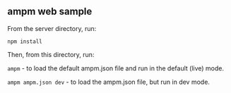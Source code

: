 ## ampm web sample

From the server directory, run:

`npm install`

Then, from this directory, run:

`ampm` - to load the default ampm.json file and run in the default (live) mode.

`ampm ampm.json dev` - to load the ampm.json file, but run in dev mode.
